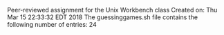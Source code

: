 Peer-reviewed assignment for the Unix Workbench class
Created on: Thu Mar 15 22:33:32 EDT 2018
The guessinggames.sh file contains the following number of entries:
24
